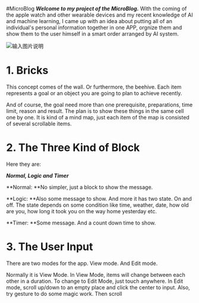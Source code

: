 #MicroBlog
**_Welcome to my project of the MicroBlog._**
With the coming of the apple watch and other wearable devices and my recent knowledge of AI and machine learning, I came up with an idea about putting all of an individual's personal information together in one APP, orgnize them and show them to the user himself in a smart order arranged by AI system.

![输入图片说明](http://cf.ltkcdn.net/cats/images/std/141685-425x283-blackcat300.jpg "在这里输入图片标题")

# 1. Bricks

This concept comes of the wall. Or furthermore, the beehive. Each item represents a goal or an object you are going to plan to achieve recently.

And of course, the goal need more than one prerequisite, preparations, time limit, reason and result. The plan is to show these things in the same cell one by one. It is kind of a mind map, just each item of the map is consisted of several scrollable items.

# 2. The Three Kind of Block

Here they are:

**_Normal, Logic and Timer_**

**Normal: **No simpler, just a block to show the message.

**Logic: **Also some message to show. And more it has two state. On and off. The state depends on some condition like time, weather, date, how old are you, how long it took you on the way home yesterday etc.

**Timer: **Some message. And a count down time to show.

# 3. The User Input

There are two modes for the app.
View mode.
And Edit mode.

Normally it is View Mode. In View Mode, items will change between each other in a duration.
To change to Edit Mode, just touch anywhere.
In Edit mode, scroll up/down to an empty place and click the center to input.
Also, try gesture to do some magic work.
Then scroll 